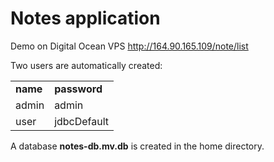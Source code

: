 # Notes application
Demo on Digital Ocean VPS http://164.90.165.109/note/list

Two users are automatically created:
<table>
	<tr>
		<td><b>name</b></td>
		<td><b>password</b></td>
	</tr>
    <tr>
		<td>admin</td>
		<td>admin</td>
	</tr>
    <tr>
		<td>user</td>
		<td>jdbcDefault</td>
	</tr>
</table>


A database <b>notes-db.mv.db</b> is created in the home directory.